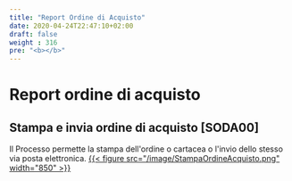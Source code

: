 ```yaml
---
title: "Report Ordine di Acquisto"
date: 2020-04-24T22:47:10+02:00
draft: false
weight : 316
pre: "<b></b>"
---
```



# Report ordine di acquisto
## Stampa e invia ordine di acquisto [SODA00]
Il Processo permette la stampa dell'ordine o cartacea o l'invio dello stesso via posta elettronica.
[{{< figure src="/image/StampaOrdineAcquisto.png"  width="850"  >}}](/image/StampaOrdineAcquisto.png)




